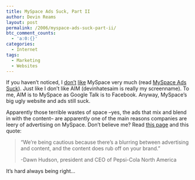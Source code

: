```yaml
---
title: MySpace Ads Suck, Part II
author: Devin Reams
layout: post
permalink: /2006/myspace-ads-suck-part-ii/
btc_comment_counts:
  - 'a:0:{}'
categories:
  - Internet
tags:
  - Marketing
  - Websites
---
```

If you haven&#8217;t noticed, I [don&#8217;t][1] [like][2] MySpace very much (read [MySpace Ads Suck][3]). Just like I don&#8217;t like AIM (devinhatesaim is really my screenname). To me, AIM is to MySpace as Google Talk is to Facebook. Anyway, MySpace&#8217;s big ugly website and ads still suck.

Apparently those terrible wastes of space &#8211;yes, the ads that mix and blend in with the content&#8211; are apparently one of the main reasons companies are leery of advertising on MySpace. Don&#8217;t believe me? Read [this page][4] and this quote:

> &#8220;We&#8217;re being cautious because there&#8217;s a blurring between advertising and content, and the content does rub off on your brand.&#8221;
> 
> -Dawn Hudson, president and CEO of Pepsi-Cola North America

It&#8217;s hard always being right&#8230;

>

 [1]: https://devin.rea.ms/2006/myspace-comments-suck/
 [2]: https://devin.rea.ms/2006/ugly-works/
 [3]: https://devin.rea.ms/2006/myspace-ads-suck/
 [4]: http://publications.mediapost.com/index.cfm?fuseaction=Articles.san&#038;s=41210&#038;Nid=19210&#038;p=330482
